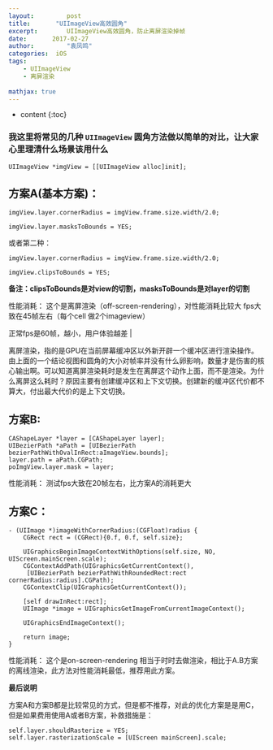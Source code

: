 ```yaml
---
layout:     	post
title:       "UIImageView高效圆角"
excerpt: 		UIImageView高效圆角，防止离屏渲染掉帧 
date:     	2017-02-27 
author:     	"袁凤鸣"
categories:  iOS
tags:
    - UIImageView
    - 离屏渲染
    
mathjax: true
---
```


* content
{:toc}  

### 我这里将常见的几种 `UIImageView` 圆角方法做以简单的对比，让大家心里理清什么场景该用什么



	UIImageView *imgView = [[UIImageView alloc]init];

## **方案A(基本方案)：**

	imgView.layer.cornerRadius = imgView.frame.size.width/2.0;
	
	imgView.layer.masksToBounds = YES;

或者第二种：

	imgView.layer.cornerRadius = imgView.frame.size.width/2.0;
	
	imgView.clipsToBounds = YES;

**备注：clipsToBounds是对view的切割，masksToBounds是对layer的切割**






性能消耗：
这个是离屏渲染（off-screen-rendering），对性能消耗比较大
fps大致在45帧左右（每个cell 做2个imageview）

正常fps是60帧，越小，用户体验越差
|

离屏渲染，指的是GPU在当前屏幕缓冲区以外新开辟一个缓冲区进行渲染操作。由上面的一个结论视图和圆角的大小对帧率并没有什么卵影响，数量才是伤害的核心输出啊。可以知道离屏渲染耗时是发生在离屏这个动作上面，而不是渲染。为什么离屏这么耗时？原因主要有创建缓冲区和上下文切换。创建新的缓冲区代价都不算大，付出最大代价的是上下文切换。

## **方案B:**

	CAShapeLayer *layer = [CAShapeLayer layer];  
	UIBezierPath *aPath = [UIBezierPath bezierPathWithOvalInRect:aImageView.bounds];  
	layer.path = aPath.CGPath;  
	poImgView.layer.mask = layer;
性能消耗：
测试fps大致在20帧左右，比方案A的消耗更大

## **方案C：**

	- (UIImage *)imageWithCornerRadius:(CGFloat)radius {
		CGRect rect = (CGRect){0.f, 0.f, self.size};
		
		UIGraphicsBeginImageContextWithOptions(self.size, NO, UIScreen.mainScreen.scale);
		CGContextAddPath(UIGraphicsGetCurrentContext(),
		 [UIBezierPath bezierPathWithRoundedRect:rect cornerRadius:radius].CGPath);
		CGContextClip(UIGraphicsGetCurrentContext());
		
		[self drawInRect:rect];
		UIImage *image = UIGraphicsGetImageFromCurrentImageContext();
		
		UIGraphicsEndImageContext();
		
		return image;
	}
	
性能消耗：
这个是on-screen-rendering
相当于时时去做渲染，相比于A.B方案的离线渲染，此方法对性能消耗最低，推荐用此方案。

**最后说明**

方案A和方案B都是比较常见的方式，但是都不推荐，对此的优化方案是是用C，但是如果费用使用A或者B方案，补救措施是：

	self.layer.shouldRasterize = YES;  
	self.layer.rasterizationScale = [UIScreen mainScreen].scale;




